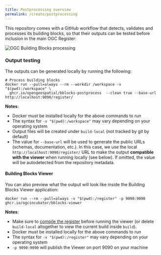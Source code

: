 ```yaml
---
title: Postprocessing overview
permalink: /create/postprocessing
---
```

This repository comes with a GitHub workflow that detects, validates and processes its building blocks,
so that their outputs can be tested before inclusion in the main OGC Register:

![OGC Building Blocks processing](https://raw.githubusercontent.com/opengeospatial/bblocks-postprocess/master/process.png)

### Output testing

The outputs can be generated locally by running the following:

```shell
# Process building blocks
docker run --pull=always --rm --workdir /workspace -v "$(pwd):/workspace" \
  ghcr.io/opengeospatial/bblocks-postprocess  --clean true --base-url http://localhost:9090/register/
```

**Notes**:

* Docker must be installed locally for the above commands to run
* The syntax for `-v "$(pwd):/workspace"` may vary depending on your operating system
* Output files will be created under `build-local` (not tracked by git by default)
* The value for `--base-url` will be used to generate the public URLs (schemas, documentation, etc.). In this case,
  we use the local `http://localhost:9090/register/` URL to make the output **compatible with the
  viewer** when running locally (see below). If omitted, the value will be autodetected from the repository
  metadata.

#### Building Blocks Viewer

You can also preview what the output will look like inside the Building Blocks Viewer application:

```shell
docker run --rm --pull=always -v "$(pwd):/register" -p 9090:9090 ghcr.io/ogcincubator/bblocks-viewer
```

**Notes**:

* Make sure to [compile the register](#output-testing) before running the viewer (or delete `build-local`
  altogether to view the current build inside `build`).  
* Docker must be installed locally for the above commands to run
* The syntax for `-v "$(pwd):/register"` may vary depending on your operating system
* `-p 9090:9090` will publish the Viewer on port 9090 on your machine